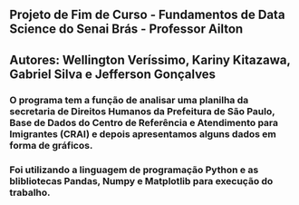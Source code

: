 ## Projeto de Fim de Curso - Fundamentos de Data Science do Senai Brás - Professor Ailton
## Autores: Wellington Veríssimo, Kariny Kitazawa, Gabriel Silva e Jefferson Gonçalves
### O programa tem a função de analisar uma planilha da secretaria de Direitos Humanos da Prefeitura de São Paulo, Base de Dados do Centro de Referência e Atendimento para Imigrantes (CRAI) e depois apresentamos alguns dados em forma de gráficos.
 
### Foi utilizando a linguagem de programação Python e as blibliotecas Pandas, Numpy e Matplotlib para execução do trabalho.
